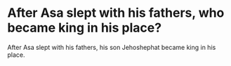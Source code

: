 # After Asa slept with his fathers, who became king in his place?

After Asa slept with his fathers, his son Jehoshephat became king in his place.
